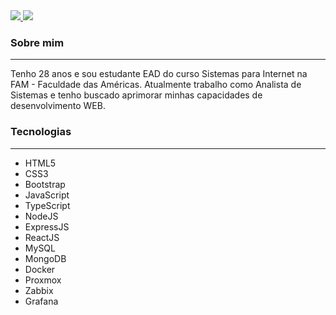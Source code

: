 <a href="https://www.linkedin.com/in/wesley-lima-960112199/">
  <img src="https://img.shields.io/badge/LinkedIn-0077B5?style=for-the-badge&amp;logo=linkedin&amp;logoColor=white" style="max-width:100%;">
</a>
<a href="mailto:w.freitas.lima@gmail.com">
  <img src="https://img.shields.io/badge/Gmail-D14836?style=for-the-badge&logo=gmail&logoColor=white" style="max-width:100%;">
</a>

### Sobre mim
***
Tenho 28 anos e sou estudante EAD do curso Sistemas para Internet na FAM - Faculdade das Américas.
Atualmente trabalho como Analista de Sistemas e tenho buscado aprimorar minhas capacidades de desenvolvimento WEB.

### Tecnologias
***
+ HTML5
+ CSS3
+ Bootstrap
+ JavaScript
+ TypeScript
+ NodeJS
+ ExpressJS
+ ReactJS
+ MySQL
+ MongoDB
+ Docker
+ Proxmox
+ Zabbix
+ Grafana
